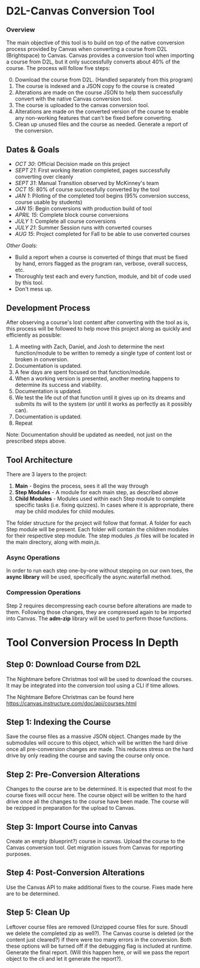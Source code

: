 # D2L-Canvas Conversion Tool

### Overview
The main objective of this tool is to build on top of the native conversion process provided by Canvas when converting a course from D2L (Brightspace) to Canvas. Canvas provides a conversion tool when importing a course from D2L, but it only successfully converts about 40% of the course. The process will follow five steps:

0. Download the course from D2L. (Handled separately from this program)
1. The course is indexed and a JSON copy fo the course is created
2. Alterations are made on the course JSON to help them successfully convert with the native Canvas conversion tool.
3. The course is uploaded to the canvas conversion tool.
4. Alterations are made on the converted version of the course to enable any non-working features that can't be fixed before converting.
5. Clean up unused files and the course as needed. Generate a report of the conversion.

## Dates & Goals
- *OCT 30*: Official Decision made on this project
- *SEPT 21*: First working iteration completed, pages successfully converting over cleanly
- *SEPT 31*: Manual Transition observed by McKinney's team
- *OCT 15*: 80% of course successfully converted by the tool
- *JAN 1*: Piloting of the completed tool begins (95% conversion success, course usable by students)
- *JAN 15*: Begin conversions with production build of tool
- *APRIL 15*: Complete block course conversions
- *JULY 1*: Complete all course conversions
- *JULY 21*: Summer Session runs with converted courses
- *AUG 15*: Project completed for Fall to be able to use converted courses

*Other Goals:*
- Build a report when a course is converted of things that must be fixed by hand, errors flagged as the program ran, verbose, overall success, etc.
- Thoroughly test each and every function, module, and bit of code used by this tool.
- Don't mess up.

## Development Process
After observing a course's lost content after converting with the tool as is, this process will be followed to help move this project along as quickly and efficiently as possible:

1. A meeting with Zach, Daniel, and Josh to determine the next function/module to be written to remedy a single type of content lost or broken in conversion.
3. Documentation is updated.
4. A few days are spent focused on that function/module.
5. When a working version is presented, another meeting happens to determine its success and viability.
6. Documentation is updated.
7. We test the life out of that function until it gives up on its dreams and submits its will to the system (or until it works as perfectly as it possibly can).
8. Documentation is updated.
9. Repeat

Note: Documentation should be updated as needed, not just on the prescribed steps above.

## Tool Architecture

There are 3 layers to the project:
1. **Main** - Begins the process, sees it all the way through
2. **Step Modules** - A module for each main step, as described above
3. **Child Modules** - Modules used within each Step module to complete specific tasks (i.e. fixing quizzes). In cases where it is appropriate, there may be child modules for child modules.

The folder structure for the project will follow that format. A folder for each Step module will be present. Each folder will contain the children modules for their respective step module. The step modules *.js* files will be located in the main directory, along with *main.js*.

### Async Operations

In order to run each step one-by-one without stepping on our own toes, the **async library** will be used, specifically the async.waterfall method.

### Compression Operations

Step 2 requires decompressing each course before alterations are made to them. Following those changes, they are compressed again to be imported into Canvas. The **adm-zip** library will be used to perform those functions.

# Tool Conversion Process In Depth


## Step 0: Download Course from D2L

The Nightmare before Christmas tool will be used to download the courses. It may be integrated into the conversion tool using a CLI if time allows.

The Nightmare Before Christmas can be found here https://canvas.instructure.com/doc/api/courses.html

## Step 1: Indexing the Course

Save the course files as a massive JSON object. Changes made by the submodules will occure to this object, which will be written the hard drive once all pre-conversion changes are made.
This reduces stress on the hard drive by only reading the course and saving the course only once.

## Step 2: Pre-Conversion Alterations

Changes to the course are to be determined. It is expected that most fo the course fixes will occur here.
The course object will be written to the hard drive once all the changes to the course have been made.
The course will be rezipped in preparation for the upload to Canvas.

## Step 3: Import Course into Canvas

Create an empty (blueprint?) course in canvas.
Upload the course to the Canvas conversion tool.
Get migration issues from Canvas for reporting purposes.

## Step 4: Post-Conversion Alterations

Use the Canvas API to make additional fixes to the course. Fixes made here are to be determined.

## Step 5: Clean Up

Leftover course files are removed (Unzipped course files for sure. Shoudl we delete the completed zip as well?).
The Canvas course is deleted (or the content just cleared?) if there were too many errors in the conversion.
Both these options will be turned off if the debugging flag is included at runtime.
Generate the final report. (Will this happen here, or will we pass the report object to the cli and let it generate the report?).
